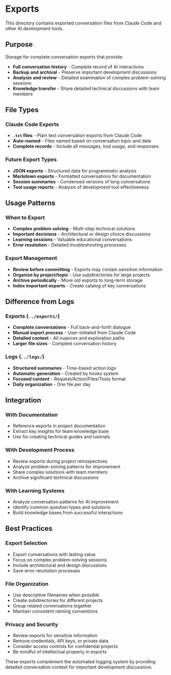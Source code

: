 # Exports

This directory contains exported conversation files from Claude Code and other AI development tools.

## Purpose

Storage for complete conversation exports that provide:
- **Full conversation history** - Complete record of AI interactions
- **Backup and archival** - Preserve important development discussions  
- **Analysis and review** - Detailed examination of complex problem-solving sessions
- **Knowledge transfer** - Share detailed technical discussions with team members

## File Types

### Claude Code Exports
- **`.txt` files** - Plain text conversation exports from Claude Code
- **Auto-named** - Files named based on conversation topic and date
- **Complete records** - Include all messages, tool usage, and responses

### Future Export Types
- **JSON exports** - Structured data for programmatic analysis
- **Markdown exports** - Formatted conversations for documentation
- **Session summaries** - Condensed versions of long conversations
- **Tool usage reports** - Analysis of development tool effectiveness

## Usage Patterns

### When to Export
- **Complex problem solving** - Multi-step technical solutions
- **Important decisions** - Architectural or design choice discussions
- **Learning sessions** - Valuable educational conversations
- **Error resolution** - Detailed troubleshooting processes

### Export Management
- **Review before committing** - Exports may contain sensitive information
- **Organize by project/topic** - Use subdirectories for large projects
- **Archive periodically** - Move old exports to long-term storage
- **Index important exports** - Create catalog of key conversations

## Difference from Logs

### Exports (`../exports/`)
- **Complete conversations** - Full back-and-forth dialogue
- **Manual export process** - User-initiated from Claude Code
- **Detailed context** - All nuances and exploration paths
- **Larger file sizes** - Complete conversation history

### Logs (`../logs/`)
- **Structured summaries** - Time-based action logs
- **Automatic generation** - Created by hooks system
- **Focused content** - Request/Action/Files/Tools format
- **Daily organization** - One file per day

## Integration

### With Documentation
- Reference exports in project documentation
- Extract key insights for team knowledge base
- Use for creating technical guides and tutorials

### With Development Process  
- Review exports during project retrospectives
- Analyze problem-solving patterns for improvement
- Share complex solutions with team members
- Archive significant technical discussions

### With Learning Systems
- Analyze conversation patterns for AI improvement
- Identify common question types and solutions
- Build knowledge bases from successful interactions

## Best Practices

### Export Selection
- Export conversations with lasting value
- Focus on complex problem-solving sessions
- Include architectural and design discussions
- Save error resolution processes

### File Organization
- Use descriptive filenames when possible
- Create subdirectories for different projects
- Group related conversations together
- Maintain consistent naming conventions

### Privacy and Security
- Review exports for sensitive information
- Remove credentials, API keys, or private data
- Consider access controls for confidential projects
- Be mindful of intellectual property in exports

These exports complement the automated logging system by providing detailed conversation context for important development discussions.